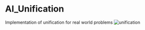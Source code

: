 # AI_Unification
Implementation of unification for real world problems
![unification](https://user-images.githubusercontent.com/54573155/120275143-7f510600-c2ce-11eb-80d6-0acce27e1ee9.PNG)
